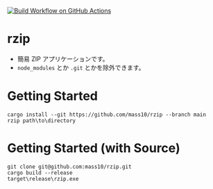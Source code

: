 [![Build Workflow on GitHub Actions](https://github.com/mass10/rzip/actions/workflows/rust.yml/badge.svg)](https://github.com/mass10/rzip/actions/workflows/rust.yml)

# rzip
 
* 簡易 ZIP アプリケーションです。
* `node_modules` とか `.git` とかを除外できます。

# Getting Started

```COMMAND
cargo install --git https://github.com/mass10/rzip --branch main
rzip path\to\directory
```

# Getting Started (with Source)

```COMMAND
git clone git@github.com:mass10/rzip.git
cargo build --release
target\release\rzip.exe
```
